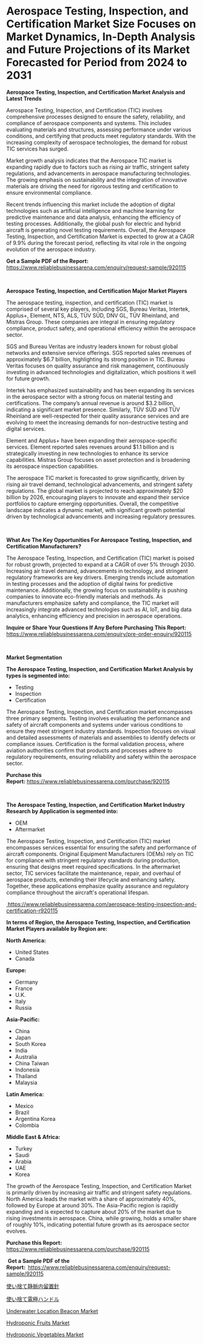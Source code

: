 <p><h1>Aerospace Testing, Inspection, and Certification Market Size Focuses on Market Dynamics, In-Depth Analysis and Future Projections of its Market Forecasted for Period from 2024 to 2031</h1></p><p><strong>Aerospace Testing, Inspection, and Certification Market Analysis and Latest Trends</strong></p>
<p><p>Aerospace Testing, Inspection, and Certification (TIC) involves comprehensive processes designed to ensure the safety, reliability, and compliance of aerospace components and systems. This includes evaluating materials and structures, assessing performance under various conditions, and certifying that products meet regulatory standards. With the increasing complexity of aerospace technologies, the demand for robust TIC services has surged.</p><p>Market growth analysis indicates that the Aerospace TIC market is expanding rapidly due to factors such as rising air traffic, stringent safety regulations, and advancements in aerospace manufacturing technologies. The growing emphasis on sustainability and the integration of innovative materials are driving the need for rigorous testing and certification to ensure environmental compliance.</p><p>Recent trends influencing this market include the adoption of digital technologies such as artificial intelligence and machine learning for predictive maintenance and data analysis, enhancing the efficiency of testing processes. Additionally, the global push for electric and hybrid aircraft is generating novel testing requirements. Overall, the Aerospace Testing, Inspection, and Certification Market is expected to grow at a CAGR of 9.9% during the forecast period, reflecting its vital role in the ongoing evolution of the aerospace industry.</p></p>
<p><strong>Get a Sample PDF of the Report:&nbsp;</strong> <a href="https://www.reliablebusinessarena.com/enquiry/request-sample/920115">https://www.reliablebusinessarena.com/enquiry/request-sample/920115</a></p>
<p>&nbsp;</p>
<p><strong>Aerospace Testing, Inspection, and Certification Major Market Players</strong></p>
<p><p>The aerospace testing, inspection, and certification (TIC) market is comprised of several key players, including SGS, Bureau Veritas, Intertek, Applus+, Element, NTS, ALS, TÜV SÜD, DNV GL, TÜV Rheinland, and Mistras Group. These companies are integral in ensuring regulatory compliance, product safety, and operational efficiency within the aerospace sector.</p><p>SGS and Bureau Veritas are industry leaders known for robust global networks and extensive service offerings. SGS reported sales revenues of approximately $6.7 billion, highlighting its strong position in TIC. Bureau Veritas focuses on quality assurance and risk management, continuously investing in advanced technologies and digitalization, which positions it well for future growth.</p><p>Intertek has emphasized sustainability and has been expanding its services in the aerospace sector with a strong focus on material testing and certifications. The company’s annual revenue is around $3.2 billion, indicating a significant market presence. Similarly, TÜV SÜD and TÜV Rheinland are well-respected for their quality assurance services and are evolving to meet the increasing demands for non-destructive testing and digital services.</p><p>Element and Applus+ have been expanding their aerospace-specific services. Element reported sales revenues around $1.1 billion and is strategically investing in new technologies to enhance its service capabilities. Mistras Group focuses on asset protection and is broadening its aerospace inspection capabilities.</p><p>The aerospace TIC market is forecasted to grow significantly, driven by rising air travel demand, technological advancements, and stringent safety regulations. The global market is projected to reach approximately $20 billion by 2026, encouraging players to innovate and expand their service portfolios to capture emerging opportunities. Overall, the competitive landscape indicates a dynamic market, with significant growth potential driven by technological advancements and increasing regulatory pressures.</p></p>
<p>&nbsp;</p>
<p><strong>What Are The Key Opportunities For Aerospace Testing, Inspection, and Certification Manufacturers?</strong></p>
<p><p>The Aerospace Testing, Inspection, and Certification (TIC) market is poised for robust growth, projected to expand at a CAGR of over 5% through 2030. Increasing air travel demand, advancements in technology, and stringent regulatory frameworks are key drivers. Emerging trends include automation in testing processes and the adoption of digital twins for predictive maintenance. Additionally, the growing focus on sustainability is pushing companies to innovate eco-friendly materials and methods. As manufacturers emphasize safety and compliance, the TIC market will increasingly integrate advanced technologies such as AI, IoT, and big data analytics, enhancing efficiency and precision in aerospace operations.</p></p>
<p><strong>Inquire or Share Your Questions If Any Before Purchasing This Report:</strong> <a href="https://www.reliablebusinessarena.com/enquiry/pre-order-enquiry/920115">https://www.reliablebusinessarena.com/enquiry/pre-order-enquiry/920115</a></p>
<p>&nbsp;</p>
<p><strong>Market Segmentation</strong></p>
<p><strong>The Aerospace Testing, Inspection, and Certification Market Analysis by types is segmented into:</strong></p>
<p><ul><li>Testing</li><li>Inspection</li><li>Certification</li></ul></p>
<p><p>The Aerospace Testing, Inspection, and Certification market encompasses three primary segments. Testing involves evaluating the performance and safety of aircraft components and systems under various conditions to ensure they meet stringent industry standards. Inspection focuses on visual and detailed assessments of materials and assemblies to identify defects or compliance issues. Certification is the formal validation process, where aviation authorities confirm that products and processes adhere to regulatory requirements, ensuring reliability and safety within the aerospace sector.</p></p>
<p><strong>Purchase this Report:&nbsp;</strong><a href="https://www.reliablebusinessarena.com/purchase/920115">https://www.reliablebusinessarena.com/purchase/920115</a></p>
<p>&nbsp;</p>
<p><strong>The Aerospace Testing, Inspection, and Certification Market Industry Research by Application is segmented into:</strong></p>
<p><ul><li>OEM</li><li>Aftermarket</li></ul></p>
<p><p>The Aerospace Testing, Inspection, and Certification (TIC) market encompasses services essential for ensuring the safety and performance of aircraft components. Original Equipment Manufacturers (OEMs) rely on TIC for compliance with stringent regulatory standards during production, ensuring that designs meet required specifications. In the aftermarket sector, TIC services facilitate the maintenance, repair, and overhaul of aerospace products, extending their lifecycle and enhancing safety. Together, these applications emphasize quality assurance and regulatory compliance throughout the aircraft's operational lifespan.</p></p>
<p><a href="https://www.reliablebusinessarena.com/aerospace-testing-inspection-and-certification-r920115">&nbsp;https://www.reliablebusinessarena.com/aerospace-testing-inspection-and-certification-r920115</a></p>
<p><strong>In terms of Region, the Aerospace Testing, Inspection, and Certification Market Players available by Region are:</strong></p>
<p>
    <p> <strong> North America: </strong>
        <ul>
            <li>United States</li>
            <li>Canada</li>
        </ul>
        </p> 
    <p> <strong> Europe: </strong>
        <ul>
            <li>Germany</li>
            <li>France</li>
            <li>U.K.</li>
            <li>Italy</li>
            <li>Russia</li>
        </ul>
        </p> 
    <p> <strong> Asia-Pacific: </strong>
        <ul>
            <li>China</li>
            <li>Japan</li>
            <li>South Korea</li>
            <li>India</li>
            <li>Australia</li>
            <li>China Taiwan</li>
            <li>Indonesia</li>
            <li>Thailand</li>
            <li>Malaysia</li>
        </ul>
        </p> 
    <p> <strong> Latin America: </strong>
        <ul>
            <li>Mexico</li>
            <li>Brazil</li>
            <li>Argentina Korea</li>
            <li>Colombia</li>
        </ul>
        </p> 
    <p> <strong> Middle East & Africa: </strong>
        <ul>
            <li>Turkey</li>
            <li>Saudi</li>
            <li>Arabia</li>
            <li>UAE</li>
            <li>Korea</li>
        </ul>
    </p>
    </p>
<p><p>The growth of the Aerospace Testing, Inspection, and Certification Market is primarily driven by increasing air traffic and stringent safety regulations. North America leads the market with a share of approximately 40%, followed by Europe at around 30%. The Asia-Pacific region is rapidly expanding and is expected to capture about 20% of the market due to rising investments in aerospace. China, while growing, holds a smaller share of roughly 10%, indicating potential future growth as its aerospace sector evolves.</p></p>
<p><strong>Purchase this Report: </strong><a href="https://www.reliablebusinessarena.com/purchase/920115">https://www.reliablebusinessarena.com/purchase/920115</a></p>
<p>&nbsp;<strong>Get a Sample PDF of the Report:&nbsp;&nbsp;</strong><a href="https://www.reliablebusinessarena.com/enquiry/request-sample/920115">https://www.reliablebusinessarena.com/enquiry/request-sample/920115</a></p>
<p><strong></strong></p>
<p><p><a href="https://mercedesyzfi.medium.com/disposable-intravenous-indwelling-needle-market-%E3%81%AF-%E3%82%B3%E3%82%B9%E3%83%88%E7%AE%A1%E7%90%86%E3%81%A8%E5%8A%B9%E7%8E%87%E5%90%91%E4%B8%8A%E3%82%92%E5%84%AA%E5%85%88%E3%81%97%E3%81%BE%E3%81%99-16527c07cdc1">使い捨て静脈内留置針</a></p><p><a href="https://mercedesyzfi.medium.com/disposable-electrode-handle-market-%E3%81%AF-%E3%82%B3%E3%82%B9%E3%83%88%E7%AE%A1%E7%90%86%E3%81%A8%E5%8A%B9%E7%8E%87%E5%90%91%E4%B8%8A%E3%82%92%E5%84%AA%E5%85%88%E3%81%97%E3%81%BE%E3%81%99-%E3%81%95%E3%82%89%E3%81%AB-%E5%A0%B1%E5%91%8A%E6%9B%B8%E3%81%AF%E5%B8%82%E5%A0%B4%E3%81%AE%E9%9C%80%E8%A6%81%E9%9D%A2%E3%81%A8%E4%BE%9B%E7%B5%A6%E9%9D%A2%E3%81%AE%E4%B8%A1%E6%96%B9%E3%82%92%E3%82%AB%E3%83%90%E3%83%BC%E3%81%97%E3%81%A6%E3%81%84%E3%81%BE%E3%81%99-disposable-124d284fbe37">使い捨て電極ハンドル</a></p><p><a href="https://medium.com/@cathymaggio_46644/what-is-underwater-location-beacon-market-038fa1c986f1">Underwater Location Beacon Market</a></p><p><a href="https://www.linkedin.com/pulse/hydroponic-fruits-market-global-insights-sales-trends-2024-yfafe?trackingId=InHauGf%2BSY6okZ4Zh8c8GA%3D%3D">Hydroponic Fruits Market</a></p><p><a href="https://www.linkedin.com/pulse/hydroponic-vegetables-market-forecasts-trends-impact-analysis-lxxme?trackingId=kNCNSQyNSrCoPq8nsI8hpQ%3D%3D">Hydroponic Vegetables Market</a></p></p>